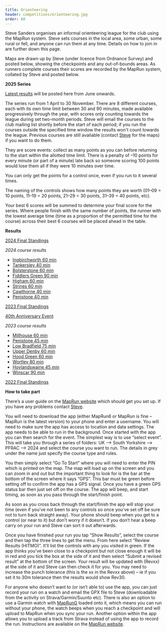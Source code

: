 ```yaml
---
title: Orienteering
header: competitions/orienteering.jpg
order: 60
---
```

Steve Sanders organises an informal orienteering league for the club using the MapRun system. Steve sets courses in the local area, some urban, some rural or fell, and anyone can run them at any time.  Details on how to join in are further down this page.

M﻿aps are drawn up by Steve (under licence from Ordnance Survey) and posted below, showing the checkpoints and any out-of-bounds areas. As runners complete courses their scores are recorded by the MapRun system, collated by Steve and posted below.

**2025 Series**

[Latest results](https://pfrac.co.uk/static/results/orienteering/latest-results.xlsx) will be posted here from June onwards.

The series run from 1 April to 30 November.  There are 8 different courses, each with its own time limit between 30 and 90 minutes, made available progressively through the year, with scores only counting towards the league during set two-month periods.  Steve will email the courses to the club mailing list shortly before the start of each period; if you run the courses outside the specified time window the results won't count towards the league.  Previous courses are still available (contact [Steve](mailto:stevemsanders71@gmail.com) for the maps) if you want to do them.  

They are score events: collect as many points as you can before returning to the start within the allotted time limit. There is a penalty of –10 points for every minute (or part of a minute) late back so someone scoring 100 points would lose them all if they were 10 minutes over time.

You can only get the points for a control once, even if you run to it several times.

The naming of the controls shows how many points they are worth (01–09 = 10 points, 11–19 = 20 points, 21–29 = 30 points, 31–39 = 40 points, etc).

Your best 6 scores will be summed to determine your final score for the series.  Where people finish with the same number of points, the runner with the lowest average time (time as a proportion of the permitted time for the course) across their best 6 courses will be placed ahead in the table.

**Results**

[2024 Final Standings](https://pfrac.co.uk/static/results/orienteering/2024-results.xlsx)

*2024 course results*

* [Ingbirchworth 60 min](http://www.p.fne.com.au/rg/cgi-bin/SelectResultFileForSplitsBrowserFiltered.cgi?act=fileToSplitsBrowser&eventName=ScoreResults_Ingbirchworth%2520PZ%2520PXAS%2520ScoreN60.csv)
* [Tankersley 40 min](http://www.p.fne.com.au/rg/cgi-bin/SelectResultFileForSplitsBrowserFiltered.cgi?act=fileToSplitsBrowser&eventName=ScoreResults_Tankersley%2520PZ%2520PXAS%2520ScoreN40.csv)
* [Bolsterstone 60 min](http://www.p.fne.com.au/rg/cgi-bin/SelectResultFileForSplitsBrowserFiltered.cgi?act=fileToSplitsBrowser&eventName=ScoreResults_Bolsterstone%2520PZ%2520PXAS%2520ScoreN60.csv)
* [Fiddlers Green 90 min](http://www.p.fne.com.au/rg/cgi-bin/SelectResultFileForSplitsBrowserFiltered.cgi?act=fileToSplitsBrowser&eventName=ScoreResults_Fiddlers%2520Green%2520PZ%2520PXAS%2520ScoreN90.csv)
* [Higham 60 min](http://www.p.fne.com.au/rg/cgi-bin/SelectResultFileForSplitsBrowserFiltered.cgi?act=fileToSplitsBrowser&eventName=ScoreResults_Higham%2520PZ%2520PXAS%2520ScoreN60.csv)
* [Strines 60 min](http://www.p.fne.com.au/rg/cgi-bin/SelectResultFileForSplitsBrowserFiltered.cgi?act=fileToSplitsBrowser&eventName=ScoreResults_Strines%2520PZ%2520PXAS%2520ScoreN60.csv)
* [Cawthorne 40 min](http://www.p.fne.com.au/rg/cgi-bin/SelectResultFileForSplitsBrowserFiltered.cgi?act=fileToSplitsBrowser&eventName=ScoreResults_Cawthorne%2520PZ%2520PXAS%2520ScoreN40.csv)
* [Penistone 40 min](http://www.p.fne.com.au/rg/cgi-bin/SelectResultFileForSplitsBrowserFiltered.cgi?act=fileToSplitsBrowser&eventName=ScoreResults_Penistone%2520PZ%2520PXAS%2520ScoreN40.csv)

[2023 Final Standings](https://pfrac.co.uk/static/results/orienteering/2023-results.xlsx)

[40th Anniversary Event](https://pfrac.co.uk/static/results/orienteering/40th_anniversary_orienteering_results.png)

*2023 course results*

* [Millhouse 60 min](http://www.p.fne.com.au/rg/cgi-bin/SelectResultFileForSplitsBrowserFiltered.cgi?act=fileToSplitsBrowser&eventName=ScoreResults_Millhouse%2520PZ%2520PXAS%2520ScoreN60.csv)
* [P﻿enistone 45 min](http://www.p.fne.com.au/rg/cgi-bin/SelectResultFileForSplitsBrowserFiltered.cgi?act=fileToSplitsBrowser&eventName=ScoreResults_Penistone%2520PZ%2520PXAS%2520ScoreN45.csv)
* [Low Bradfield 75 min](https://www.p.fne.com.au/rg/cgi-bin/SelectResultFileForSplitsBrowserFiltered.cgi?act=fileToSplitsBrowser&eventName=ScoreResults_Bradfield%2520PZ%2520PXAS%2520ScoreN75.csv)
* [Upper Denby 60 min](http://www.p.fne.com.au/rg/cgi-bin/SelectResultFileForSplitsBrowserFiltered.cgi?act=fileToSplitsBrowser&eventName=ScoreResults_Upper%2520Denby%2520PZ%2520PXAS%2520ScoreN60.csv)
* [Hood Green 60 min](http://www.p.fne.com.au/rg/cgi-bin/SelectResultFileForSplitsBrowserFiltered.cgi?act=fileToSplitsBrowser&eventName=ScoreResults_Hood%2520Green%2520PZ%2520PXAS%2520ScoreN60.csv)
* [Wortley 80 min](http://www.p.fne.com.au/rg/cgi-bin/SelectResultFileForSplitsBrowserFiltered.cgi?act=fileToSplitsBrowser&eventName=ScoreResults_Wortley%2520PZ%2520PXAS%2520ScoreN80.csv)
* [Hoylandswaine 45 min](http://www.p.fne.com.au/rg/cgi-bin/SelectResultFileForSplitsBrowserFiltered.cgi?days=20&act=fileToSplitsBrowser&eventName=ScoreResults_Hoylandswaine%2520PZ%2520PXAS%2520ScoreN45.csv)
* [Winscar 90 min](http://www.p.fne.com.au/rg/cgi-bin/SelectResultFileForSplitsBrowserFiltered.cgi?days=20&act=fileToSplitsBrowser&eventName=ScoreResults_Winscar%2520PZ%2520PXAS%2520ScoreN90.csv)

[2022 Final Standings](https://pfrac.co.uk/static/results/orienteering/2022-results.xlsx)

**How to take part**

There’s a user guide on the [MapRun website](http://maprunners.weebly.com/quick-guide.html) which should get you set up. If you have any problems contact [Steve](mailto:stevemsanders71@gmail.com).

You will need to download the app (either MapRun6 or MapRun is fine – MapRun is the latest version) to your phone and enter a username. You will need to make sure the app has access to location and data settings. The app needs to be able to run in the background. Once started with the app you can then search for the event. The simplest way is to use “select event”. This will take you through a series of folders: UK &ndash;&gt; South Yorkshire &ndash;&gt; PFRAC &ndash;&gt; 2024 and select the course you want to run. The details in grey under the name just specify the course type and rules.

You then simply select “Go To Start” where you will need to enter the PIN which is printed on the map. The map will load up on the screen and you can zoom in and out but the important thing to look for is the bar at the bottom of the screen where it says “GPS”. This bar must be green before setting off to confirm the app has a GPS signal. Once you have a green GPS status bar then just set off on the course. The app will beep, and start timing, as soon as you pass through the start/finish point.

As soon as you cross back through the start/finish the app will stop your time (even if you’ve not been to any controls so once you’ve set off be sure not to turn back straight away). Your phone should beep when you get to a control (or near to it) but don’t worry if it doesn’t. If you don’t hear a beep carry on your run and Steve can sort it out afterwards.

Once you have finished your run you tap “Show Results”, select the course and then tap the three lines to get the menu. From here select “Review Results (HITMO)”. It’ll list the controls with any you visited in green. If the app thinks you've been close to a checkpoint but not close enough it will be in red and you tick the box at the side of it and then select “Submit a revised result” at the bottom of the screen. Your result will be updated with (Revxx) at the side of it and Steve can then check it for you. You may need to increase the punch tolerance (this is the xx in the Revxx above) – ie if you set it to 30m tolerance then the results would show Rev30.

For anyone who doesn’t want to (or isn’t able to) use the app, you can just record your run on a watch and email the GPX file to Steve (downloadable from the activity on
Strava/Garmin/Suunto etc). There is also an option to use a Garmin watch with [MapRunG](https://maprunners.weebly.com/maprung.html) loaded onto it, which means you can run without your phone, the watch beeps when you reach a checkpoint and will upload to MapRun when you sync your run. Another option within the app allows you to upload a track from Strava instead of using the app to record the run.  Instructions are available on the [MapRun website](https://maprunners.weebly.com/maprun---any-track.html).